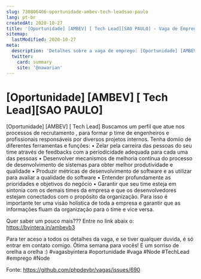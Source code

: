 ```yaml
---
slug: 730806406-oportunidade-ambev-tech-leadsao-paulo
lang: pt-br
createdAt: 2020-10-27
title: '[Oportunidade] [AMBEV] [ Tech Lead][SAO PAULO] - Vaga de Emprego'
sitemap:
  lastModified: 2020-10-27
meta:
  description: 'Detalhes sobre a vaga de emprego: [Oportunidade] [AMBEV] [ Tech Lead][SAO PAULO]'
  twitter:
    card: summary
    site: '@nawarian'
---
```


# [Oportunidade] [AMBEV] [ Tech Lead][SAO PAULO]

[Oportunidade] [AMBEV] [ Tech Lead] 
Buscamos um perfil que atue nos processos de recrutamento , para formar p time de engenheiros e profissionais responsáveis por diversos projetos internos.
Tenha domiio de diferentes ferramentas e funções:
•    Zelar pela carreira das pessoas do seu time através de feedbacks com a periodicidade adequada para cada uma das pessoas
•    Desenvolver mecanismos de melhoria contínua do processo de desenvolvimento de sistemas para obter melhor produtividade e qualidade
•    Produzir métricas de desenvolvimento de software e as utilizar para avaliar a qualidade do software
•    Entender profundamente as prioridades e objetivos do negócio
•    Garantir que seu time esteja em sintonia com os demais times da empresa e que os desenvolvedores estejam conectados com o propósito da organização. Para isso é importante ter uma visão holística de toda a empresa e garantir que as informações fluam da organização para o time e vice versa.

 Quer saber um pouco mais???
Entre no link abaix    o:
    https://byintera.in/ambevb3


 Para ter aceso a todos os detalhes da vaga, e se tiver qualquer duvida, é só entrar em contato comigo.
Ótima semana para vocês! E um sorriso de orelha a orelha :)
#vagasbyintera #oportunidade #vaga #Node #TechLead  #emprego
#Node

Fonte: https://github.com/phpdevbr/vagas/issues/690
